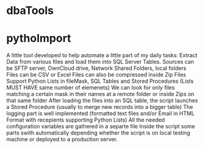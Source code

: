 # dbaTools
# pythoImport
A little tool developed to help automate a little part of my daily tasks:
Extract Data from various files and load them into SQL Server Tables.
Sources can be SFTP server, OwnCloud drive, Network Shared Folders, local folders
Files can be CSV or Excel
Files can also be compressed inside Zip Files
Support Python Lists in fileMask, SQL Tables and Stored Procedures (Lists MUST HAVE same number of elemenets)
We can look for only files matching a certain mask in their names at a remote folder or inside Zips on that same folder
After loading the files into an SQL table, the script launches a Stored Procedure (usually to merge new records into a bigger table)
The logging part is well implemented (formatted text files and/or Email in HTML Format with recepients supporting Python Lists)
All the needed configuration variables are gathered in a separte file
Inside the script some parts swith automatically depending whether the script is on local testing machine  or deployed to a production server.
